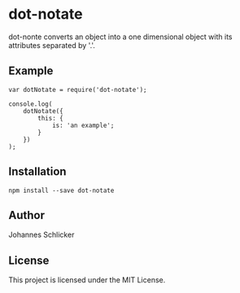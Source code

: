 # dot-notate

dot-nonte converts an object into a one dimensional object with its attributes separated by '.'.

## Example

```
var dotNotate = require('dot-notate');

console.log(
    dotNotate({
        this: {
            is: 'an example';
        }
    })
);
```

## Installation

```
npm install --save dot-notate
```

## Author

Johannes Schlicker

## License

This project is licensed under the MIT License.
